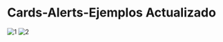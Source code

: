 # Cards-Alerts-Ejemplos Actualizado
![1](https://github.com/JoseCabrera88/Cards-Alerts-Ejemplos/assets/105029340/c666f8fa-8f4c-4cb0-a093-1da6aa403605)
![2](https://github.com/JoseCabrera88/Cards-Alerts-Ejemplos/assets/105029340/30f90bc8-1c9c-4efe-834d-6409767ead53)
